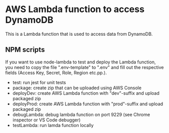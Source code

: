 # AWS Lambda function to access DynamoDB

This is a Lambda function that is used to access data from DynamoDB.

## NPM scripts

If you want to use node-lambda to test and deploy the Lambda function, you need to copy the file ".env-template" to ".env" and fill out the respective fields (Access Key, Secret, Role, Region etc.pp.).

- test: run jest for unit tests
- package: create zip that can be uploaded using AWS Console
- deployDev: create AWS Lambda function with "dev"-suffix and upload packaged zip
- deployProd: create AWS Lambda function with "prod"-suffix and upload packaged zip
- debugLambda: debug lambda function on port 9229 (see Chrome inspector or VS Code debugger)
- testLambda: run lamda function locally
